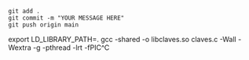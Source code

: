 ```
git add .
git commit -m "YOUR MESSAGE HERE"
git push origin main
```
export LD_LIBRARY_PATH=.
gcc -shared -o libclaves.so claves.c -Wall -Wextra -g -pthread -lrt -fPIC^C
